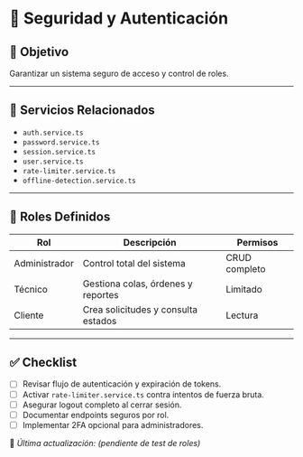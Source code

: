 # 🔐 Seguridad y Autenticación

## 📘 Objetivo
Garantizar un sistema seguro de acceso y control de roles.

---

## 🧩 Servicios Relacionados
- `auth.service.ts`
- `password.service.ts`
- `session.service.ts`
- `user.service.ts`
- `rate-limiter.service.ts`
- `offline-detection.service.ts`

---

## 🧠 Roles Definidos
| Rol | Descripción | Permisos |
|------|--------------|-----------|
| Administrador | Control total del sistema | CRUD completo |
| Técnico | Gestiona colas, órdenes y reportes | Limitado |
| Cliente | Crea solicitudes y consulta estados | Lectura |

---

## ✅ Checklist
- [ ] Revisar flujo de autenticación y expiración de tokens.
- [ ] Activar `rate-limiter.service.ts` contra intentos de fuerza bruta.
- [ ] Asegurar logout completo al cerrar sesión.
- [ ] Documentar endpoints seguros por rol.
- [ ] Implementar 2FA opcional para administradores.

📍 *Última actualización:* _(pendiente de test de roles)_